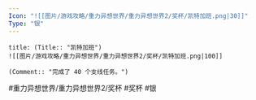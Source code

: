 ```yaml
---
Icon: "![[图片/游戏攻略/重力异想世界/重力异想世界2/奖杯/凯特加班.png|30]]"
Type: "银"
---
```

```ad-common-silver-trophy
title: (Title:: "凯特加班")
![[图片/游戏攻略/重力异想世界/重力异想世界2/奖杯/凯特加班.png|100]]

(Comment:: "完成了 40 个支线任务。")
```

#重力异想世界/重力异想世界2/奖杯 #奖杯 #银
